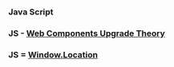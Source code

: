 ### Java Script

### JS - [Web Components Upgrade Theory](https://developers.google.com/web/updates/2019/07/web-components-time-to-upgrade)

### JS = [Window.Location](https://developer.mozilla.org/en-US/docs/Web/API/Window/location)